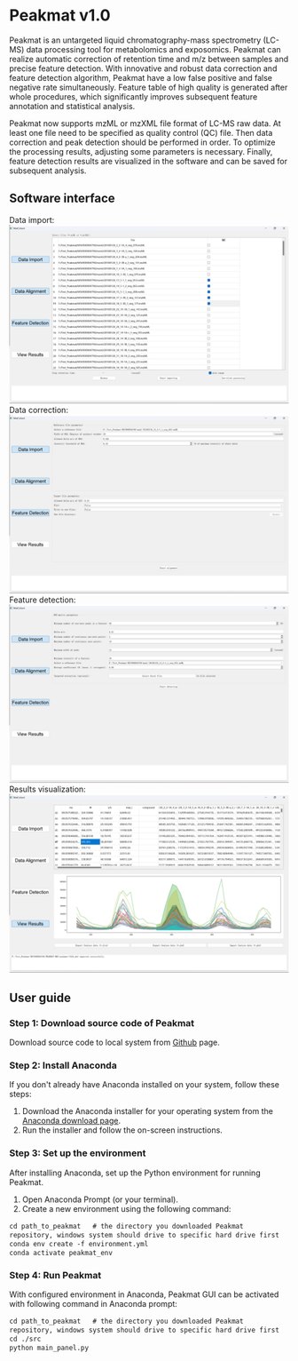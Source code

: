 # Peakmat v1.0
Peakmat is an untargeted liquid chromatography-mass spectrometry 
(LC-MS) data processing tool for metabolomics and exposomics. Peakmat can 
realize automatic correction of retention time and m/z between samples and precise 
feature detection. With innovative and robust data correction and feature detection algorithm,
Peakmat have a low false positive and false negative rate simultaneously. Feature table of high quality is generated after whole procedures, which 
significantly improves subsequent feature annotation and statistical analysis.

Peakmat now supports mzML or mzXML file format of LC-MS raw data. At
least one file need to be specified as quality control (QC) file. 
Then data correction and peak detection should be performed in order. To optimize the processing results, adjusting some parameters 
is necessary. Finally, feature detection results are visualized in the software and can be saved for 
subsequent analysis.

## Software interface

Data import:
![](./images/1.png "Software interface")
Data correction:
![](./images/2.png "Data correction")
Feature detection:
![](./images/3.png "Feature detection")
Results visualization:
![](./images/4.png "Results visualization")


## User guide
### Step 1: Download source code of Peakmat
Download source code to local system from [Github](https://github.com/JunYang2021/Peakmat) page.

### Step 2: Install Anaconda
If you don't already have Anaconda installed on your system, follow these steps:

1. Download the Anaconda installer for your operating system from the [Anaconda download page](https://www.anaconda.com/products/individual).
2. Run the installer and follow the on-screen instructions.

### Step 3: Set up the environment
After installing Anaconda, set up the Python environment for running Peakmat.
1. Open Anaconda Prompt (or your terminal).
2. Create a new environment using the following command:
```shell
cd path_to_peakmat   # the directory you downloaded Peakmat repository, windows system should drive to specific hard drive first
conda env create -f environment.yml
conda activate peakmat_env
```

### Step 4: Run Peakmat
With configured environment in Anaconda, Peakmat GUI can be activated with following command in Anaconda prompt:
```shell
cd path_to_peakmat   # the directory you downloaded Peakmat repository, windows system should drive to specific hard drive first
cd ./src
python main_panel.py
```
